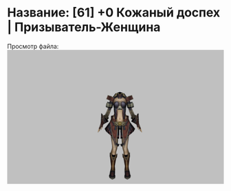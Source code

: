# Название: [61] +0 Кожаный доспех | Призыватель-Женщина

Просмотр файла:
![p090003.png](p090003.png)